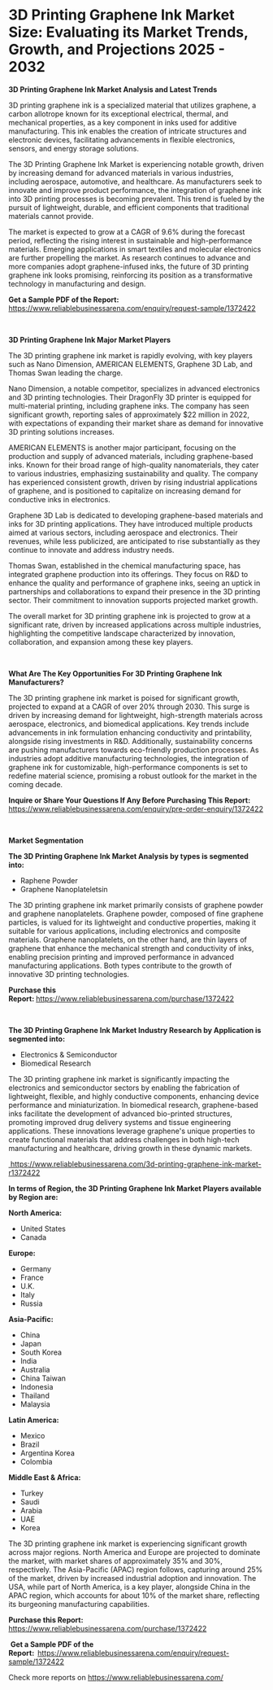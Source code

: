 <p><h1>3D Printing Graphene Ink Market Size: Evaluating its Market Trends, Growth, and Projections 2025 - 2032</h1></p><p><strong>3D Printing Graphene Ink Market Analysis and Latest Trends</strong></p>
<p><p>3D printing graphene ink is a specialized material that utilizes graphene, a carbon allotrope known for its exceptional electrical, thermal, and mechanical properties, as a key component in inks used for additive manufacturing. This ink enables the creation of intricate structures and electronic devices, facilitating advancements in flexible electronics, sensors, and energy storage solutions.</p><p>The 3D Printing Graphene Ink Market is experiencing notable growth, driven by increasing demand for advanced materials in various industries, including aerospace, automotive, and healthcare. As manufacturers seek to innovate and improve product performance, the integration of graphene ink into 3D printing processes is becoming prevalent. This trend is fueled by the pursuit of lightweight, durable, and efficient components that traditional materials cannot provide.</p><p>The market is expected to grow at a CAGR of 9.6% during the forecast period, reflecting the rising interest in sustainable and high-performance materials. Emerging applications in smart textiles and molecular electronics are further propelling the market. As research continues to advance and more companies adopt graphene-infused inks, the future of 3D printing graphene ink looks promising, reinforcing its position as a transformative technology in manufacturing and design.</p></p>
<p><strong>Get a Sample PDF of the Report:&nbsp;</strong> <a href="https://www.reliablebusinessarena.com/enquiry/request-sample/1372422?utm_campaign=2630&utm_medium=2&utm_source=Github&utm_content=ia&utm_term=22032025&utm_id=3d-printing-graphene-ink">https://www.reliablebusinessarena.com/enquiry/request-sample/1372422</a></p>
<p>&nbsp;</p>
<p><strong>3D Printing Graphene Ink Major Market Players</strong></p>
<p><p>The 3D printing graphene ink market is rapidly evolving, with key players such as Nano Dimension, AMERICAN ELEMENTS, Graphene 3D Lab, and Thomas Swan leading the charge. </p><p>Nano Dimension, a notable competitor, specializes in advanced electronics and 3D printing technologies. Their DragonFly 3D printer is equipped for multi-material printing, including graphene inks. The company has seen significant growth, reporting sales of approximately $22 million in 2022, with expectations of expanding their market share as demand for innovative 3D printing solutions increases.</p><p>AMERICAN ELEMENTS is another major participant, focusing on the production and supply of advanced materials, including graphene-based inks. Known for their broad range of high-quality nanomaterials, they cater to various industries, emphasizing sustainability and quality. The company has experienced consistent growth, driven by rising industrial applications of graphene, and is positioned to capitalize on increasing demand for conductive inks in electronics.</p><p>Graphene 3D Lab is dedicated to developing graphene-based materials and inks for 3D printing applications. They have introduced multiple products aimed at various sectors, including aerospace and electronics. Their revenues, while less publicized, are anticipated to rise substantially as they continue to innovate and address industry needs.</p><p>Thomas Swan, established in the chemical manufacturing space, has integrated graphene production into its offerings. They focus on R&D to enhance the quality and performance of graphene inks, seeing an uptick in partnerships and collaborations to expand their presence in the 3D printing sector. Their commitment to innovation supports projected market growth.</p><p>The overall market for 3D printing graphene ink is projected to grow at a significant rate, driven by increased applications across multiple industries, highlighting the competitive landscape characterized by innovation, collaboration, and expansion among these key players.</p></p>
<p>&nbsp;</p>
<p><strong>What Are The Key Opportunities For 3D Printing Graphene Ink Manufacturers?</strong></p>
<p><p>The 3D printing graphene ink market is poised for significant growth, projected to expand at a CAGR of over 20% through 2030. This surge is driven by increasing demand for lightweight, high-strength materials across aerospace, electronics, and biomedical applications. Key trends include advancements in ink formulation enhancing conductivity and printability, alongside rising investments in R&D. Additionally, sustainability concerns are pushing manufacturers towards eco-friendly production processes. As industries adopt additive manufacturing technologies, the integration of graphene ink for customizable, high-performance components is set to redefine material science, promising a robust outlook for the market in the coming decade.</p></p>
<p><strong>Inquire or Share Your Questions If Any Before Purchasing This Report:</strong> <a href="https://www.reliablebusinessarena.com/enquiry/pre-order-enquiry/1372422?utm_campaign=2630&utm_medium=2&utm_source=Github&utm_content=ia&utm_term=22032025&utm_id=3d-printing-graphene-ink">https://www.reliablebusinessarena.com/enquiry/pre-order-enquiry/1372422</a></p>
<p>&nbsp;</p>
<p><strong>Market Segmentation</strong></p>
<p><strong>The 3D Printing Graphene Ink Market Analysis by types is segmented into:</strong></p>
<p><ul><li>Raphene Powder</li><li>Graphene Nanoplateletsin</li></ul></p>
<p><p>The 3D printing graphene ink market primarily consists of graphene powder and graphene nanoplatelets. Graphene powder, composed of fine graphene particles, is valued for its lightweight and conductive properties, making it suitable for various applications, including electronics and composite materials. Graphene nanoplatelets, on the other hand, are thin layers of graphene that enhance the mechanical strength and conductivity of inks, enabling precision printing and improved performance in advanced manufacturing applications. Both types contribute to the growth of innovative 3D printing technologies.</p></p>
<p><strong>Purchase this Report:&nbsp;</strong><a href="https://www.reliablebusinessarena.com/purchase/1372422?utm_campaign=2630&utm_medium=2&utm_source=Github&utm_content=ia&utm_term=22032025&utm_id=3d-printing-graphene-ink">https://www.reliablebusinessarena.com/purchase/1372422</a></p>
<p>&nbsp;</p>
<p><strong>The 3D Printing Graphene Ink Market Industry Research by Application is segmented into:</strong></p>
<p><ul><li>Electronics & Semiconductor</li><li>Biomedical Research</li></ul></p>
<p><p>The 3D printing graphene ink market is significantly impacting the electronics and semiconductor sectors by enabling the fabrication of lightweight, flexible, and highly conductive components, enhancing device performance and miniaturization. In biomedical research, graphene-based inks facilitate the development of advanced bio-printed structures, promoting improved drug delivery systems and tissue engineering applications. These innovations leverage graphene's unique properties to create functional materials that address challenges in both high-tech manufacturing and healthcare, driving growth in these dynamic markets.</p></p>
<p><a href="https://www.reliablebusinessarena.com/3d-printing-graphene-ink-market-r1372422?utm_campaign=2630&utm_medium=2&utm_source=Github&utm_content=ia&utm_term=22032025&utm_id=3d-printing-graphene-ink">&nbsp;https://www.reliablebusinessarena.com/3d-printing-graphene-ink-market-r1372422</a></p>
<p><strong>In terms of Region, the 3D Printing Graphene Ink Market Players available by Region are:</strong></p>
<p>
    <p> <strong> North America: </strong>
        <ul>
            <li>United States</li>
            <li>Canada</li>
        </ul>
        </p> 
    <p> <strong> Europe: </strong>
        <ul>
            <li>Germany</li>
            <li>France</li>
            <li>U.K.</li>
            <li>Italy</li>
            <li>Russia</li>
        </ul>
        </p> 
    <p> <strong> Asia-Pacific: </strong>
        <ul>
            <li>China</li>
            <li>Japan</li>
            <li>South Korea</li>
            <li>India</li>
            <li>Australia</li>
            <li>China Taiwan</li>
            <li>Indonesia</li>
            <li>Thailand</li>
            <li>Malaysia</li>
        </ul>
        </p> 
    <p> <strong> Latin America: </strong>
        <ul>
            <li>Mexico</li>
            <li>Brazil</li>
            <li>Argentina Korea</li>
            <li>Colombia</li>
        </ul>
        </p> 
    <p> <strong> Middle East & Africa: </strong>
        <ul>
            <li>Turkey</li>
            <li>Saudi</li>
            <li>Arabia</li>
            <li>UAE</li>
            <li>Korea</li>
        </ul>
    </p>
    </p>
<p><p>The 3D printing graphene ink market is experiencing significant growth across major regions. North America and Europe are projected to dominate the market, with market shares of approximately 35% and 30%, respectively. The Asia-Pacific (APAC) region follows, capturing around 25% of the market, driven by increased industrial adoption and innovation. The USA, while part of North America, is a key player, alongside China in the APAC region, which accounts for about 10% of the market share, reflecting its burgeoning manufacturing capabilities.</p></p>
<p><strong>Purchase this Report: </strong><a href="https://www.reliablebusinessarena.com/purchase/1372422?utm_campaign=2630&utm_medium=2&utm_source=Github&utm_content=ia&utm_term=22032025&utm_id=3d-printing-graphene-ink">https://www.reliablebusinessarena.com/purchase/1372422</a></p>
<p>&nbsp;<strong>Get a Sample PDF of the Report:&nbsp;&nbsp;</strong><a href="https://www.reliablebusinessarena.com/enquiry/request-sample/1372422?utm_campaign=2630&utm_medium=2&utm_source=Github&utm_content=ia&utm_term=22032025&utm_id=3d-printing-graphene-ink">https://www.reliablebusinessarena.com/enquiry/request-sample/1372422</a></p>
<p><strong></strong></p>
<p>Check more reports on <a href="https://www.reliablebusinessarena.com/?utm_campaign=2630&utm_medium=2&utm_source=Github&utm_content=ia&utm_term=22032025&utm_id=3d-printing-graphene-ink">https://www.reliablebusinessarena.com/</a></p>